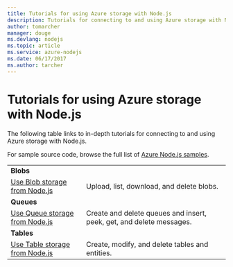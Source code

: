 ```yaml
---
title: Tutorials for using Azure storage with Node.js
description: Tutorials for connecting to and using Azure storage with Node.js.
author: tomarcher
manager: douge
ms.devlang: nodejs
ms.topic: article
ms.service: azure-nodejs
ms.date: 06/17/2017
ms.author: tarcher
---
```


# Tutorials for using Azure storage with Node.js

The following table links to in-depth tutorials for connecting to and using Azure storage with Node.js.

For sample source code, browse the full list of [Azure Node.js samples](https://azure.microsoft.com/resources/samples/?term=nodejs).

| | |
|---|---|
| **Blobs** ||
| [Use Blob storage from Node.js](http://docs.microsoft.com/azure/storage/storage-nodejs-how-to-use-blob-storage?toc=/azure/node/toc.json&bc=/azure/node/toc.json) | Upload, list, download, and delete blobs. |
| **Queues** ||
| [Use Queue storage from Node.js](http://docs.microsoft.com/azure/storage/storage-nodejs-how-to-use-queues?toc=/azure/node/toc.json&bc=/azure/node/toc.json) | Create and delete queues and insert, peek, get, and delete messages. |
| **Tables** ||
| [Use Table storage from Node.js](http://docs.microsoft.com/azure/storage/storage-nodejs-how-to-use-table-storage?toc=/azure/node/toc.json&bc=/azure/node/toc.json) | Create, modify, and delete tables and entities. |
